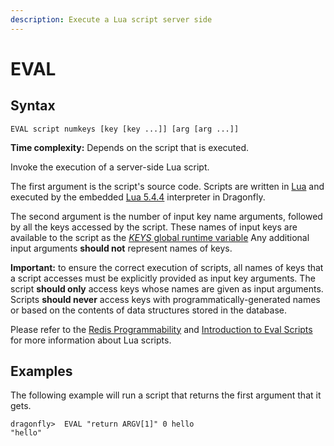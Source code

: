 ```yaml
---
description: Execute a Lua script server side
---
```


# EVAL

## Syntax

    EVAL script numkeys [key [key ...]] [arg [arg ...]]

**Time complexity:** Depends on the script that is executed.

Invoke the execution of a server-side Lua script.

The first argument is the script's source code.
Scripts are written in [Lua](https://lua.org) and executed by the embedded [Lua 5.4.4](https://redis.io/topics/lua-api) interpreter in Dragonfly.

The second argument is the number of input key name arguments, followed by all the keys accessed by the script.
These names of input keys are available to the script as the [_KEYS_ global runtime variable](https://redis.io/topics/lua-api#the-keys-global-variable)
Any additional input arguments **should not** represent names of keys.

**Important:**
to ensure the correct execution of scripts, all names of keys that a script accesses must be explicitly provided as input key arguments.
The script **should only** access keys whose names are given as input arguments.
Scripts **should never** access keys with programmatically-generated names or based on the contents of data structures stored in the database.

Please refer to the [Redis Programmability](https://redis.io/topics/programmability) and [Introduction to Eval Scripts](https://redis.io/topics/eval-intro) for more information about Lua scripts.

## Examples

The following example will run a script that returns the first argument that it gets.

```shell
dragonfly>  EVAL "return ARGV[1]" 0 hello
"hello"
```
